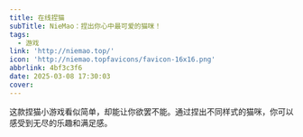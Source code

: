 ```yaml
---
title: 在线捏猫
subTitle: NieMao：捏出你心中最可爱的猫咪！
tags:
  - 游戏
link: 'http://niemao.top/'
icon: 'http://niemao.topfavicons/favicon-16x16.png'
abbrlink: 4bf3c3f6
date: 2025-03-08 17:30:03
cover:
---
```


这款捏猫小游戏看似简单，却能让你欲罢不能。通过捏出不同样式的猫咪，你可以感受到无尽的乐趣和满足感。